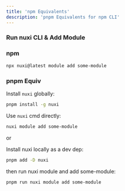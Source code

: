 ```yaml
---
title: 'npm Equivalents'
description: 'pnpm Equivalents for npm CLI'
---
```


### Run nuxi CLI & Add Module

### npm 

```bash
npx nuxi@latest module add some-module
```

### pnpm Equiv

Install `nuxi` globally:

```bash
pnpm install -g nuxi
```
Use `nuxi` cmd directly:

```bash
nuxi module add some-module
```

or

Install nuxi locally as a dev dep:

```bash
pnpm add -D nuxi
```

then run nuxi module and add some-module:

```bash
pnpm run nuxi module add some-module
```
